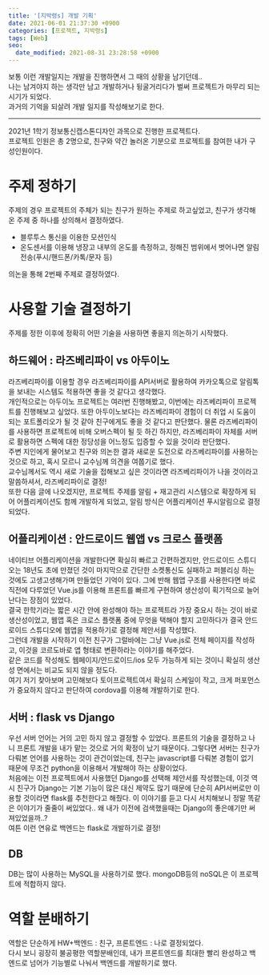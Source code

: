 ```yaml
---
title: '[지박령s] 개발 기획'
date: 2021-06-01 21:37:30 +0900
categories: [프로젝트, 지박령s]
tags: [Web]
seo:
  date_modified: 2021-08-31 23:28:58 +0900
---
```


보통 이런 개발일지는 개발을 진행하면서 그 때의 상황을 남기던데..  
나는 남겨야지 하는 생각만 남고 개발하거나 뒹굴거리다가 벌써 프로젝트가 마무리 되는 시기가 되었다.  
과거의 기억을 되살려 개발 일지를 작성해보기로 한다.

---

2021년 1학기 정보통신캡스톤디자인 과목으로 진행한 프로젝트다.  
프로젝트 인원은 총 2명으로, 친구와 약간 놀러온 기분으로 프로젝트를 참여한 내가 구성인원이다.

# 주제 정하기

주제의 경우 프로젝트의 주체가 되는 친구가 원하는 주제로 하고싶었고, 친구가 생각해온 주제 중 하나를 상의해서 결정하였다.

- 블루투스 통신을 이용한 모션인식
- 온도센서를 이용해 냉장고 내부의 온도를 측정하고, 정해진 범위에서 벗어나면 알림 전송(푸시/핸드폰/카톡/문자 등)

의논을 통해 2번째 주제로 결정하였다.

# 사용할 기술 결정하기

주제를 정한 이후에 정확히 어떤 기술을 사용하면 좋을지 의논하기 시작했다.

## 하드웨어 : 라즈베리파이 vs 아두이노

라즈베리파이를 이용할 경우 라즈베리파이를 API서버로 활용하여 카카오톡으로 알림톡을 보내는 시스템도 적용하면 좋을 것 같다고 생각했다.  
개인적으로는 아두이노 프로젝트는 여러번 진행해봤고, 이번에는 라즈베리파이 프로젝트를 진행해보고 싶었다. 또한 아두이노보다는 라즈베리파이 경험이 더 취업 시 도움이 되는 포트폴리오가 될 것 같아 친구에게도 좋을 것 같다고 판단했다. 물론 라즈베리파이를 사용하면 프로젝트에 비해 오버스펙이 될 듯 하긴 하지만, 라즈베리파이 자체를 서버로 활용하면 스펙에 대한 정당성을 어느정도 입증할 수 있을 것이라 판단했다.  
주변 지인에게 물어보고 친구와 의논한 결과 새로운 도전으로 라즈베리파이를 사용하는 것으로 하고, 혹시 모르니 교수님께 의견을 여쭙기로 했다.  
교수님께서도 역시 새로 기술을 접해보고 싶은 것이라면 라즈베리파이가 나을 것이라고 말씀하셔서, 라즈베리파이로 결정!  
또한 다음 글에 나오겠지만, 프로젝트 주제를 알림 + 재고관리 시스템으로 확장하게 되어 어플리케이션도 함께 개발하게 되었고, 알림 방식은 어플리케이션 푸시알림으로 결정되었다.

## 어플리케이션 : 안드로이드 웹앱 vs 크로스 플랫폼

네이티브 어플리케이션을 개발한다면 확실히 빠르고 간편하겠지만, 안드로이드 스튜디오는 18년도 초에 만졌던 것이 마지막으로 간단한 소켓통신도 실패하고 퍼블리싱 하는것에도 고생고생해가며 만들었던 기억이 있다. 그에 반해 웹앱 구조를 사용한다면 바로 직전에 다루었던 Vue.js를 이용해 프론트를 빠르게 구현하여 생산성이 획기적으로 늘어난다는 장점이 있었다.  
결국 한학기라는 짧은 시간 안에 완성해야 하는 프로젝트라 가장 중요시 하는 것이 바로 생산성이었고, 웹앱 혹은 크로스 플랫폼 중에 무엇을 택해야 할지 고민하다가 결국 안드로이드 스튜디오에 웹앱을 적용하기로 결정해 제안서를 작성했다.  
그런데 개발을 시작하기 이전 친구가 그럴바에는 그냥 Vue.js로 전체 페이지를 작성하고, 이것을 코르도바로 앱 형태로 변환하라는 이야기를 해주었다.  
같은 코드를 작성해도 웹페이지/안드로이드/ios 모두 가능하게 되는 것이니 확실히 생산성 면에서는 비교도 되지 않을 정도다.  
여기 저기 찾아보며 고민해보다 토이프로젝트여서 확실히 스케일이 작고, 크게 퍼포먼스가 중요하지 않다고 판단하여 cordova를 이용해 개발하기로 한다.

## 서버 : flask vs Django

우선 서버 언어는 거의 고민 하지 않고 결정할 수 있었다. 프론트의 기술을 결정하고 나니 프론트 개발을 내가 맡는 것으로 거의 확정이 났기 때문이다. 그렇다면 서버는 친구가 다뤄본 언어를 사용하는 것이 관건이었는데, 친구는 javascript를 다뤄본 경험이 없기 때문에 무조건 python을 이용해서 개발해야 하는 상황이었다.  
처음에는 이전 프로젝트에서 사용했던 Django를 선택해 제안서를 작성했는데, 이것 역시 친구가 Django는 기본 기능이 많은 대신 제약도 많기 때문에 단순히 API서버로만 이용할 것이라면 flask를 추천한다고 해줬다. 이 이야기를 듣고 다시 서치해보니 정말 똑같은 이야기가 줄줄이 써있었다.. 왜 내가 이전에 검색했을때는 Django의 좋은얘기만 써져있었을까..?  
여튼 이런 연유로 백엔드는 flask로 개발하기로 결정!

## DB

DB는 많이 사용하는 MySQL을 사용하기로 했다. mongoDB등의 noSQL은 이 프로젝트에 적합하지 않다.

# 역할 분배하기

역할은 단순하게 HW+백엔드 : 친구, 프론트엔드 : 나로 결정되었다.  
다시 보니 굉장히 불공평한 역할분배인데, 내가 프론트엔드를 최대한 빨리 완성하고 백엔드로 넘어가 기능별로 나눠서 백엔드를 개발하기로 했다.
